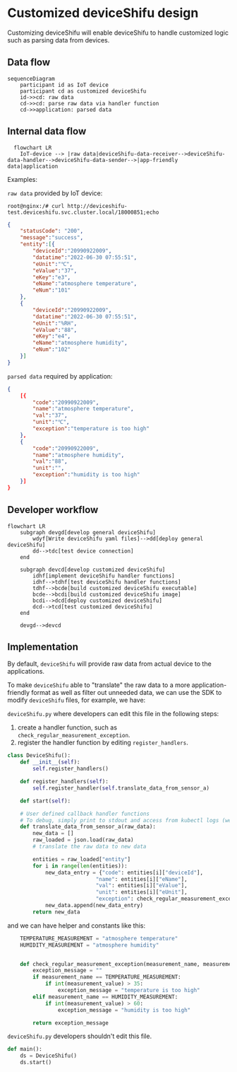 # Customized deviceShifu design

Customizing deviceShifu will enable deviceShifu to handle customized logic such as parsing data from devices.

## Data flow

```mermaid
sequenceDiagram
    participant id as IoT device
    participant cd as customized deviceShifu
    id->>cd: raw data
    cd->>cd: parse raw data via handler function
    cd->>application: parsed data
```
## Internal data flow
```mermaid
  flowchart LR
    IoT-device --> |raw data|deviceShifu-data-receiver-->deviceShifu-data-handler-->deviceShifu-data-sender-->|app-friendly data|application

```

Examples:

`raw data` provided by IoT device:

```
root@nginx:/# curl http://deviceshifu-test.deviceshifu.svc.cluster.local/18000851;echo
```

```json
{
    "statusCode": "200",
    "message":"success",
    "entity":[{
        "deviceId":"20990922009",
        "datatime":"2022-06-30 07:55:51",
        "eUnit":"℃",
        "eValue":"37",
        "eKey":"e3",
        "eName":"atmosphere temperature",
        "eNum":"101"
    },
    {
        "deviceId":"20990922009",
        "datatime":"2022-06-30 07:55:51",
        "eUnit":"%RH",
        "eValue":"88",
        "eKey":"e4",
        "eName":"atmosphere humidity",
        "eNum":"102"
    }]
}
```

`parsed data` required by application:

```json
{
    [{
        "code":"20990922009",
        "name":"atmosphere temperature",
        "val":"37",
        "unit":"℃",
        "exception":"temperature is too high"
    },
    {
        "code":"20990922009",
        "name":"atmosphere humidity",
        "val":"88",
        "unit":"",
        "exception":"humidity is too high"
    }]
}
```

## Developer workflow

```mermaid
flowchart LR
    subgraph devgd[develop general deviceShifu]
        wdyf[Write deviceShifu yaml files]-->dd[deploy general deviceShifu]
        dd-->tdc[test device connection]
    end

    subgraph devcd[develop customized deviceShifu]
        idhf[implement deviceShifu handler functions]
        idhf-->tdhf[test deviceShifu handler functions]
        tdhf-->bcde[build customized deviceShifu executable]
        bcde-->bcdi[build customized deviceShifu image]
        bcdi-->dcd[deploy customized deviceShifu]
        dcd-->tcd[test customized deviceShifu]
    end

    devgd-->devcd
```

## Implementation
By default, `deviceShifu` will provide raw data from actual device to the applications.

To make `deviceShifu` able to "translate" the raw data to a more application-friendly format as well as filter out unneeded data, we can use the SDK to modify `deviceShifu` files, for example, we have:

`deviceShifu.py` where developers can edit this file in the following steps:

1. create a handler function, such as `check_regular_measurement_exception`.
2. register the handler function by editing `register_handlers`.

```python
class DeviceShifu():
    def __init__(self):
        self.register_handlers()

    def register_handlers(self):
        self.register_handler(self.translate_data_from_sensor_a)

    def start(self):

    # User defined callback handler functions
    # To debug, simply print to stdout and access from kubectl logs (we should have shifuctl too!)
    def translate_data_from_sensor_a(raw_data):
        new_data = []
        raw_loaded = json.load(raw_data)
        # translate the raw data to new data

        entities = raw_loaded["entity"]
        for i in range(len(entities)):
            new_data_entry = {"code": entities[i]["deviceId"],
                            "name": entities[i]["eName"],
                            "val": entities[i]["eValue"],
                            "unit": entities[i]["eUnit"],
                            "exception": check_regular_measurement_exception(entities[i]["eName"], entities[i]["eValue"])}
            new_data.append(new_data_entry)
        return new_data

```
and we can have helper and constants like this:
```python
    TEMPERATURE_MEASUREMENT = "atmosphere temperature"
    HUMIDITY_MEASUREMENT = "atmosphere humidity"


    def check_regular_measurement_exception(measurement_name, measurement_value):
        exception_message = ""
        if measurement_name == TEMPERATURE_MEASUREMENT:
            if int(measurement_value) > 35:
                exception_message = "temperature is too high"
        elif measurement_name == HUMIDITY_MEASUREMENT:
            if int(measurement_value) > 60:
                exception_message = "humidity is too high"

        return exception_message


```

`deviceShifu.py` developers shouldn't edit this file.

```python
def main():
    ds = DeviceShifu()
    ds.start()
```
